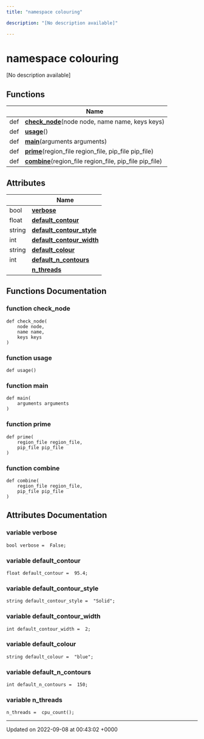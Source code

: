 ```yaml
---
title: "namespace colouring"

description: "[No description available]"

---
```


# namespace colouring

[No description available]

## Functions

|                | Name           |
| -------------- | -------------- |
| def | **[check_node](/documentation/code/namespaces/namespacecolouring/#function-check-node)**(node node, name name, keys keys) |
| def | **[usage](/documentation/code/namespaces/namespacecolouring/#function-usage)**() |
| def | **[main](/documentation/code/namespaces/namespacecolouring/#function-main)**(arguments arguments) |
| def | **[prime](/documentation/code/namespaces/namespacecolouring/#function-prime)**(region_file region_file, pip_file pip_file) |
| def | **[combine](/documentation/code/namespaces/namespacecolouring/#function-combine)**(region_file region_file, pip_file pip_file) |

## Attributes

|                | Name           |
| -------------- | -------------- |
| bool | **[verbose](/documentation/code/namespaces/namespacecolouring/#variable-verbose)**  |
| float | **[default_contour](/documentation/code/namespaces/namespacecolouring/#variable-default-contour)**  |
| string | **[default_contour_style](/documentation/code/namespaces/namespacecolouring/#variable-default-contour-style)**  |
| int | **[default_contour_width](/documentation/code/namespaces/namespacecolouring/#variable-default-contour-width)**  |
| string | **[default_colour](/documentation/code/namespaces/namespacecolouring/#variable-default-colour)**  |
| int | **[default_n_contours](/documentation/code/namespaces/namespacecolouring/#variable-default-n-contours)**  |
| | **[n_threads](/documentation/code/namespaces/namespacecolouring/#variable-n-threads)**  |


## Functions Documentation

### function check_node

```
def check_node(
    node node,
    name name,
    keys keys
)
```


### function usage

```
def usage()
```


### function main

```
def main(
    arguments arguments
)
```


### function prime

```
def prime(
    region_file region_file,
    pip_file pip_file
)
```


### function combine

```
def combine(
    region_file region_file,
    pip_file pip_file
)
```



## Attributes Documentation

### variable verbose

```
bool verbose =  False;
```


### variable default_contour

```
float default_contour =  95.4;
```


### variable default_contour_style

```
string default_contour_style =  "Solid";
```


### variable default_contour_width

```
int default_contour_width =  2;
```


### variable default_colour

```
string default_colour =  "blue";
```


### variable default_n_contours

```
int default_n_contours =  150;
```


### variable n_threads

```
n_threads =  cpu_count();
```





-------------------------------

Updated on 2022-09-08 at 00:43:02 +0000